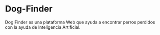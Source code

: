 # Dog-Finder
Dog Finder es una plataforma Web que ayuda a encontrar perros perdidos con la ayuda de Inteligencia Artificial.
